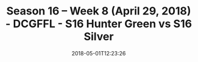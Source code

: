---
title: Season 16 – Week 8 (April 29, 2018) - DCGFFL - S16 Hunter Green vs S16 Silver
teams-score:
- team: _teams/s16-forest.md
  score: 20
- team: _teams/s16-silver.md
  score: 31
mvp: 'AJ Reust, Greg Carter '
game-ball: Matt Townsend, Daniel
season: 16
week: 8
date: '2018-05-01T12:23:26'
pageid: season-16-week-8-april-29-2018-6350-vs-6366
---